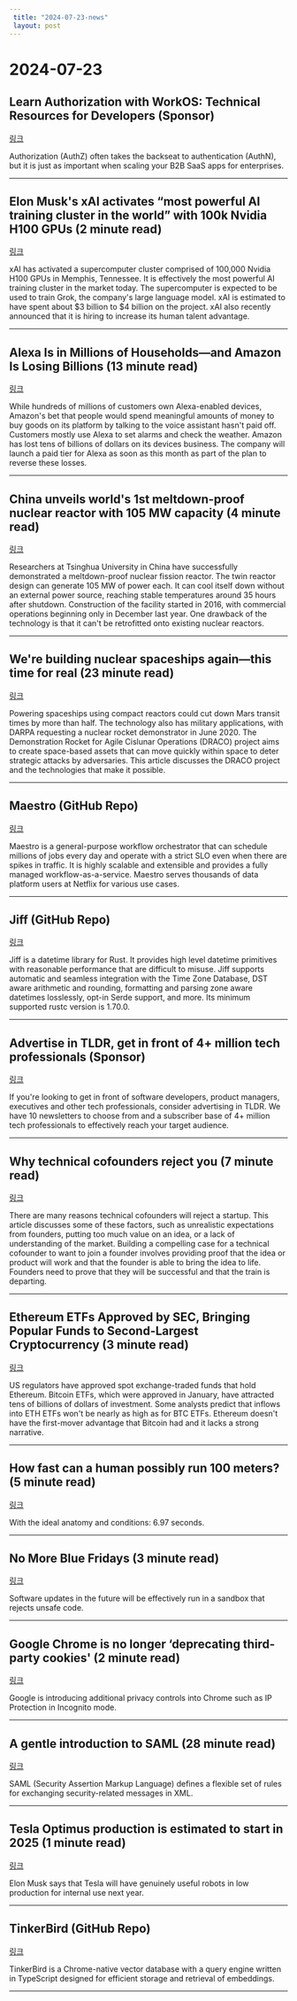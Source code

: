 ```yaml
---
 title: "2024-07-23-news"
 layout: post
---
```

<h1>2024-07-23</h1><h2>Learn Authorization with WorkOS: Technical Resources for Developers (Sponsor)</h2><p><a href="https://workos.com/blog/developers-guide-to-rbac-part-i/?utm_source=tldr&amp;utm_medium=newsletter&amp;utm_campaign=q22024">링크</a>  </p><p>Authorization (AuthZ) often takes the backseat to authentication (AuthN), but it is just as important when scaling your B2B SaaS apps for enterprises. </p><hr /><h2>Elon Musk's xAI activates “most powerful AI training cluster in the world” with 100k Nvidia H100 GPUs (2 minute read)</h2><p><a href="https://www.teslarati.com/elon-musk-xai-supercomputer-cluster-100k-nvidia-h100-gpus/?utm_source=tldrnewsletter">링크</a>  </p><p>xAI has activated a supercomputer cluster comprised of 100,000 Nvidia H100 GPUs in Memphis, Tennessee. It is effectively the most powerful AI training cluster in the market today. The supercomputer is expected to be used to train Grok, the company's large language model. xAI is estimated to have spent about $3 billion to $4 billion on the project. xAI also recently announced that it is hiring to increase its human talent advantage. </p><hr /><h2>Alexa Is in Millions of Households—and Amazon Is Losing Billions (13 minute read)</h2><p><a href="https://www.wsj.com/tech/amazon-alexa-devices-echo-losses-strategy-25f2581a?st=etnzjlea454sco3&amp;reflink=desktopwebshare_permalink&amp;utm_source=tldrnewsletter">링크</a>  </p><p>While hundreds of millions of customers own Alexa-enabled devices, Amazon's bet that people would spend meaningful amounts of money to buy goods on its platform by talking to the voice assistant hasn't paid off. Customers mostly use Alexa to set alarms and check the weather. Amazon has lost tens of billions of dollars on its devices business. The company will launch a paid tier for Alexa as soon as this month as part of the plan to reverse these losses. </p><hr /><h2>China unveils world's 1st meltdown-proof nuclear reactor with 105 MW capacity (4 minute read)</h2><p><a href="https://interestingengineering.com/energy/meltdown-proof-nuclear-reactor?utm_source=tldrnewsletter">링크</a>  </p><p>Researchers at Tsinghua University in China have successfully demonstrated a meltdown-proof nuclear fission reactor. The twin reactor design can generate 105 MW of power each. It can cool itself down without an external power source, reaching stable temperatures around 35 hours after shutdown. Construction of the facility started in 2016, with commercial operations beginning only in December last year. One drawback of the technology is that it can't be retrofitted onto existing nuclear reactors. </p><hr /><h2>We're building nuclear spaceships again—this time for real (23 minute read)</h2><p><a href="https://arstechnica.com/science/2024/07/were-building-thermonuclear-spaceships-again-this-time-for-real/?utm_source=tldrnewsletter">링크</a>  </p><p>Powering spaceships using compact reactors could cut down Mars transit times by more than half. The technology also has military applications, with DARPA requesting a nuclear rocket demonstrator in June 2020. The Demonstration Rocket for Agile Cislunar Operations (DRACO) project aims to create space-based assets that can move quickly within space to deter strategic attacks by adversaries. This article discusses the DRACO project and the technologies that make it possible. </p><hr /><h2>Maestro (GitHub Repo)</h2><p><a href="https://github.com/Netflix/maestro?utm_source=tldrnewsletter">링크</a>  </p><p>Maestro is a general-purpose workflow orchestrator that can schedule millions of jobs every day and operate with a strict SLO even when there are spikes in traffic. It is highly scalable and extensible and provides a fully managed workflow-as-a-service. Maestro serves thousands of data platform users at Netflix for various use cases. </p><hr /><h2>Jiff (GitHub Repo)</h2><p><a href="https://github.com/BurntSushi/jiff?utm_source=tldrnewsletter">링크</a>  </p><p>Jiff is a datetime library for Rust. It provides high level datetime primitives with reasonable performance that are difficult to misuse. Jiff supports automatic and seamless integration with the Time Zone Database, DST aware arithmetic and rounding, formatting and parsing zone aware datetimes losslessly, opt-in Serde support, and more. Its minimum supported rustc version is 1.70.0. </p><hr /><h2>Advertise in TLDR, get in front of 4+ million tech professionals (Sponsor)</h2><p><a href="https://advertise.tldr.tech/?utm_source=tldr&amp;utm_medium=newsletter&amp;utm_campaign=secondary07232024">링크</a>  </p><p>If you're looking to get in front of software developers, product managers, executives and other tech professionals, consider advertising in TLDR. We have 10 newsletters to choose from and a subscriber base of 4+ million tech professionals to effectively reach your target audience.  </p><hr /><h2>Why technical cofounders reject you (7 minute read)</h2><p><a href="https://www.softwaredesign.ing/blog/why-technical-cofounders-reject-you?utm_source=tldrnewsletter">링크</a>  </p><p>There are many reasons technical cofounders will reject a startup. This article discusses some of these factors, such as unrealistic expectations from founders, putting too much value on an idea, or a lack of understanding of the market. Building a compelling case for a technical cofounder to want to join a founder involves providing proof that the idea or product will work and that the founder is able to bring the idea to life. Founders need to prove that they will be successful and that the train is departing. </p><hr /><h2>Ethereum ETFs Approved by SEC, Bringing Popular Funds to Second-Largest Cryptocurrency (3 minute read)</h2><p><a href="https://www.coindesk.com/business/2024/07/22/sec-approves-spot-ethereum-etfs/?utm_source=tldrnewsletter">링크</a>  </p><p>US regulators have approved spot exchange-traded funds that hold Ethereum. Bitcoin ETFs, which were approved in January, have attracted tens of billions of dollars of investment. Some analysts predict that inflows into ETH ETFs won't be nearly as high as for BTC ETFs. Ethereum doesn't have the first-mover advantage that Bitcoin had and it lacks a strong narrative. </p><hr /><h2>How fast can a human possibly run 100 meters? (5 minute read)</h2><p><a href="https://bigthink.com/starts-with-a-bang/fast-human-run-100-meters/?utm_source=tldrnewsletter">링크</a>  </p><p>With the ideal anatomy and conditions: 6.97 seconds. </p><hr /><h2>No More Blue Fridays (3 minute read)</h2><p><a href="https://www.brendangregg.com/blog/2024-07-22/no-more-blue-fridays.html?utm_source=tldrnewsletter">링크</a>  </p><p>Software updates in the future will be effectively run in a sandbox that rejects unsafe code. </p><hr /><h2>Google Chrome is no longer ‘deprecating third-party cookies' (2 minute read)</h2><p><a href="https://9to5google.com/2024/07/22/google-chrome-third-party-cookies-2/?utm_source=tldrnewsletter">링크</a>  </p><p>Google is introducing additional privacy controls into Chrome such as IP Protection in Incognito mode. </p><hr /><h2>A gentle introduction to SAML (28 minute read)</h2><p><a href="https://ssoready.com/blog/engineering/a-gentle-intro-to-saml/?utm_source=tldrnewsletter">링크</a>  </p><p>SAML (Security Assertion Markup Language) defines a flexible set of rules for exchanging security-related messages in XML. </p><hr /><h2>Tesla Optimus production is estimated to start in 2025 (1 minute read)</h2><p><a href="https://www.teslarati.com/tesla-optimus-production-estimate-2025/?utm_source=tldrnewsletter">링크</a>  </p><p>Elon Musk says that Tesla will have genuinely useful robots in low production for internal use next year. </p><hr /><h2>TinkerBird (GitHub Repo)</h2><p><a href="https://github.com/wizenheimer/tinkerbird?utm_source=tldrnewsletter">링크</a>  </p><p>TinkerBird is a Chrome-native vector database with a query engine written in TypeScript designed for efficient storage and retrieval of embeddings. </p><hr />